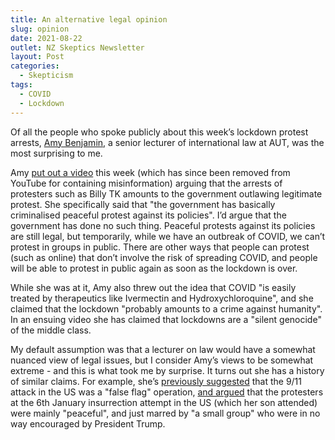 ```yaml
---
title: An alternative legal opinion
slug: opinion
date: 2021-08-22
outlet: NZ Skeptics Newsletter
layout: Post
categories:
  - Skepticism
tags:
  - COVID
  - Lockdown
---
```


Of all the people who spoke publicly about this week’s lockdown protest arrests, [Amy Benjamin](https://academics.aut.ac.nz/amy.benjamin), a senior lecturer of international law at AUT, was the most surprising to me.

<!-- more -->

Amy [put out a video](https://www.newsroom.co.nz/probably-a-crime-against-humanity-aut-law-professor-denounces-lockdown) this week (which has since been removed from YouTube for containing misinformation) arguing that the arrests of protesters such as Billy TK amounts to the government outlawing legitimate protest. She specifically said that "the government has basically criminalised peaceful protest against its policies". I’d argue that the government has done no such thing. Peaceful protests against its policies are still legal, but temporarily, while we have an outbreak of COVID, we can’t protest in groups in public. There are other ways that people can protest (such as online) that don’t involve the risk of spreading COVID, and people will be able to protest in public again as soon as the lockdown is over.

While she was at it, Amy also threw out the idea that COVID "is easily treated by therapeutics like Ivermectin and Hydroxychloroquine", and she claimed that the lockdown "probably amounts to a crime against humanity". In an ensuing video she has claimed that lockdowns are a "silent genocide" of the middle class.

My default assumption was that a lecturer on law would have a somewhat nuanced view of legal issues, but I consider Amy’s views to be somewhat extreme - and this is what took me by surprise. It turns out she has a history of similar claims. For example, she’s [previously suggested](https://papers.ssrn.com/sol3/papers.cfm?abstract_id=3009498) that the 9/11 attack in the US was a "false flag" operation, [and argued](https://www.newshub.co.nz/home/world/2021/01/us-election-nz-based-academic-says-donald-trump-not-to-blame-for-capitol-riots-says-nz-should-butt-out.html) that the protesters at the 6th January insurrection attempt in the US (which her son attended) were mainly "peaceful", and just marred by "a small group" who were in no way encouraged by President Trump.
